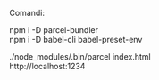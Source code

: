 Comandi:  
  
npm i -D parcel-bundler  
npm i -D babel-cli babel-preset-env  
  
./node_modules/.bin/parcel index.html  
http://localhost:1234  